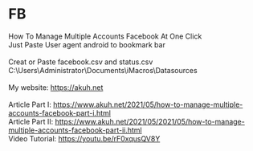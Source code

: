 # FB
How To Manage Multiple Accounts Facebook At One Click
<br>
Just Paste User agent android to bookmark bar
<br>
<br>
Creat or Paste facebook.csv and status.csv
<br>
C:\Users\Administrator\Documents\iMacros\Datasources
<br>
<br>
My website: https://akuh.net
<br>
<br>
Article Part I: https://www.akuh.net/2021/05/how-to-manage-multiple-accounts-facebook-part-i.html
<br>
Article Part II: https://www.akuh.net/2021/05/2021/05/how-to-manage-multiple-accounts-facebook-part-ii.html
<br>
Video Tutorial: https://youtu.be/rF0xqusQV8Y
